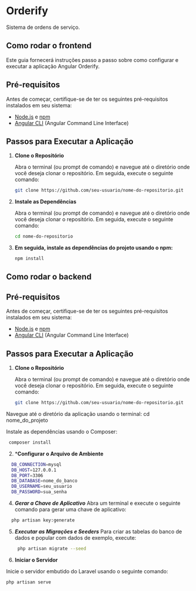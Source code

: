 # Orderify
Sistema de ordens de serviço.

## Como rodar o frontend

Este guia fornecerá instruções passo a passo sobre como configurar e executar a aplicação Angular Orderify.

## Pré-requisitos

Antes de começar, certifique-se de ter os seguintes pré-requisitos instalados em seu sistema:

- [Node.js](https://nodejs.org/) e [npm](https://www.npmjs.com/)
- [Angular CLI](https://angular.io/cli) (Angular Command Line Interface)

## Passos para Executar a Aplicação

1. **Clone o Repositório**

   Abra o terminal (ou prompt de comando) e navegue até o diretório onde você deseja clonar o repositório. Em seguida, execute o seguinte comando:

   ```bash
   git clone https://github.com/seu-usuario/nome-do-repositorio.git

2. **Instale as Dependências**

   Abra o terminal (ou prompt de comando) e navegue até o diretório onde você deseja clonar o repositório. Em seguida, execute o seguinte comando:

   ```bash
   cd nome-do-repositorio
   
3. **Em seguida, instale as dependências do projeto usando o npm:** 
    ```bash
   npm install
    
## Como rodar o backend

## Pré-requisitos

Antes de começar, certifique-se de ter os seguintes pré-requisitos instalados em seu sistema:

- [Node.js](https://nodejs.org/) e [npm](https://www.npmjs.com/)
- [Angular CLI](https://angular.io/cli) (Angular Command Line Interface)

## Passos para Executar a Aplicação

1. **Clone o Repositório**

   Abra o terminal (ou prompt de comando) e navegue até o diretório onde você deseja clonar o repositório. Em seguida, execute o seguinte comando:

   ```bash
   git clone https://github.com/seu-usuario/nome-do-repositorio.git

  Navegue até o diretório da aplicação usando o terminal: 
  cd nome_do_projeto

 Instale as dependências usando o Composer:
 ```bash
  composer install
  ```
2. ***Configurar o Arquivo de Ambiente**
```bash
  DB_CONNECTION=mysql
  DB_HOST=127.0.0.1
  DB_PORT=3306
  DB_DATABASE=nome_do_banco
  DB_USERNAME=seu_usuario
  DB_PASSWORD=sua_senha
```
4. ***Gerar a Chave de Aplicativo***
  Abra um terminal e execute o seguinte comando para gerar uma chave de aplicativo:
  ```bash
    php artisan key:generate
  ```
5. ***Executar as Migrações e Seeders***
   Para criar as tabelas do banco de dados e popular com dados de exemplo, execute:
   ```bash
    php artisan migrate --seed
   ```

6. **Iniciar o Servidor**

Inicie o servidor embutido do Laravel usando o seguinte comando:
  ```bash 
  php artisan serve
```


